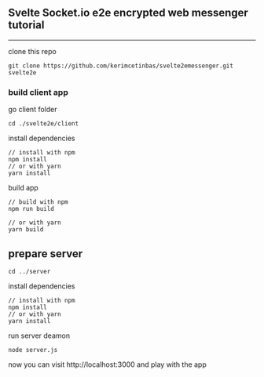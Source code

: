 ## Svelte Socket.io e2e encrypted web messenger tutorial
___

clone this repo

```git
git clone https://github.com/kerimcetinbas/svelte2emessenger.git svelte2e
```

### build client app

go client folder

```shell
cd ./svelte2e/client

```

install dependencies

```node
// install with npm
npm install
// or with yarn 
yarn install
```

build app
```node
// build with npm
npm run build

// or with yarn
yarn build
```

## prepare server

```shell
cd ../server
```

install dependencies

```node
// install with npm
npm install
// or with yarn 
yarn install
```

run server deamon

```node
node server.js
```


now you can visit http://localhost:3000 and play with the app